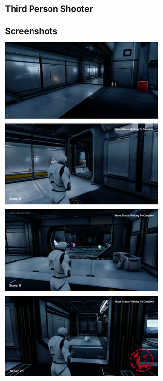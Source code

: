 # Third Person Shooter

# Screenshots
<p><center><img src="Annotation 2020-03-20 230816.png" width="600"></center></p>
<p><center><img src="Annotation 2020-03-20 230908.png" width="600"></center></p>
<p><center><img src="Annotation 2020-03-20 231010.png" width="600"></center></p>
<p><center><img src="Annotation 2020-03-20 231053.png" width="600"></center></p>
